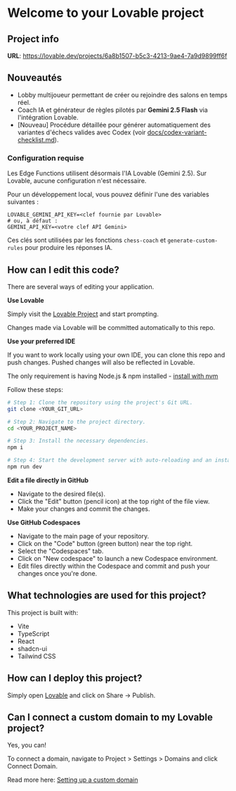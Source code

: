 # Welcome to your Lovable project

## Project info

**URL**: https://lovable.dev/projects/6a8b1507-b5c3-4213-9ae4-7a9d9899ff6f

## Nouveautés

- Lobby multijoueur permettant de créer ou rejoindre des salons en temps réel.
- Coach IA et générateur de règles pilotés par **Gemini 2.5 Flash** via l'intégration Lovable.
- [Nouveau] Procédure détaillée pour générer automatiquement des variantes d'échecs valides avec Codex (voir [docs/codex-variant-checklist.md](docs/codex-variant-checklist.md)).

### Configuration requise

Les Edge Functions utilisent désormais l'IA Lovable (Gemini 2.5). Sur Lovable, aucune configuration n'est nécessaire.

Pour un développement local, vous pouvez définir l'une des variables suivantes :

```
LOVABLE_GEMINI_API_KEY=<clef fournie par Lovable>
# ou, à défaut :
GEMINI_API_KEY=<votre clef API Gemini>
```

Ces clés sont utilisées par les fonctions `chess-coach` et `generate-custom-rules` pour produire les réponses IA.

## How can I edit this code?

There are several ways of editing your application.

**Use Lovable**

Simply visit the [Lovable Project](https://lovable.dev/projects/6a8b1507-b5c3-4213-9ae4-7a9d9899ff6f) and start prompting.

Changes made via Lovable will be committed automatically to this repo.

**Use your preferred IDE**

If you want to work locally using your own IDE, you can clone this repo and push changes. Pushed changes will also be reflected in Lovable.

The only requirement is having Node.js & npm installed - [install with nvm](https://github.com/nvm-sh/nvm#installing-and-updating)

Follow these steps:

```sh
# Step 1: Clone the repository using the project's Git URL.
git clone <YOUR_GIT_URL>

# Step 2: Navigate to the project directory.
cd <YOUR_PROJECT_NAME>

# Step 3: Install the necessary dependencies.
npm i

# Step 4: Start the development server with auto-reloading and an instant preview.
npm run dev
```

**Edit a file directly in GitHub**

- Navigate to the desired file(s).
- Click the "Edit" button (pencil icon) at the top right of the file view.
- Make your changes and commit the changes.

**Use GitHub Codespaces**

- Navigate to the main page of your repository.
- Click on the "Code" button (green button) near the top right.
- Select the "Codespaces" tab.
- Click on "New codespace" to launch a new Codespace environment.
- Edit files directly within the Codespace and commit and push your changes once you're done.

## What technologies are used for this project?

This project is built with:

- Vite
- TypeScript
- React
- shadcn-ui
- Tailwind CSS

## How can I deploy this project?

Simply open [Lovable](https://lovable.dev/projects/6a8b1507-b5c3-4213-9ae4-7a9d9899ff6f) and click on Share -> Publish.

## Can I connect a custom domain to my Lovable project?

Yes, you can!

To connect a domain, navigate to Project > Settings > Domains and click Connect Domain.

Read more here: [Setting up a custom domain](https://docs.lovable.dev/tips-tricks/custom-domain#step-by-step-guide)
